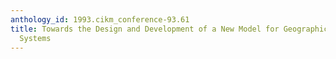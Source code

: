 ```yaml
---
anthology_id: 1993.cikm_conference-93.61
title: Towards the Design and Development of a New Model for Geographic Information
  Systems
---
```

